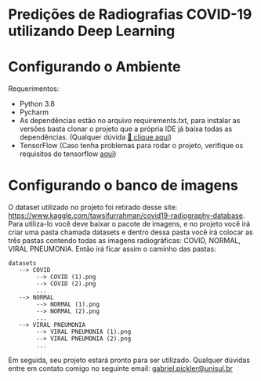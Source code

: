 # Predições de Radiografias COVID-19 utilizando Deep Learning

# Configurando o Ambiente

Requerimentos:
- Python 3.8
- Pycharm
- As dependências estão no arquivo requirements.txt, para instalar as versões basta clonar o projeto que a própria IDE já baixa todas as dependências. (Qualquer dúvida <a href="https://www.jetbrains.com/help/pycharm/managing-dependencies.html#apply_dependencies">🔗 clique aqui</a>)
- TensorFlow (Caso tenha problemas para rodar o projeto, verifique os requisitos do tensorflow <a href="https://www.tensorflow.org/install/pip?hl=pt-br">aqui</a>)

# Configurando o banco de imagens

O dataset utilizado no projeto foi retirado desse site: https://www.kaggle.com/tawsifurrahman/covid19-radiography-database. 
Para utiliza-lo você deve baixar o pacote de imagens, e no projeto você irá criar uma pasta chamada datasets e dentro dessa pasta você irá colocar as três pastas contendo todas as imagens radiográficas: COVID, NORMAL, VIRAL PNEUMONIA.
Então irá ficar assim o caminho das pastas:
```
datasets
   --> COVID
        --> COVID (1).png
        --> COVID (2).png
        ...
   --> NORMAL
        --> NORMAL (1).png
        --> NORMAL (2).png
        ...
   --> VIRAL PNEUMONIA
        --> VIRAL PNEUMONIA (1).png
        --> VIRAL PNEUMONIA (2).png
        ...
```
        
Em seguida, seu projeto estará pronto para ser utilizado. Qualquer dúvidas entre em contato comigo no seguinte email: gabriel.pickler@unisul.br
